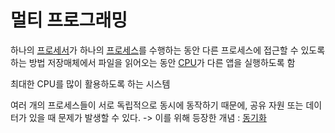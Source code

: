 # 멀티 프로그래밍
하나의 [프로세서](Processor.md)가 하나의 [프로세스](Process.md)를 수행하는 동안 다른 프로세스에 접근할 수 있도록 하는 방법
저장매체에서 파일을 읽어오는 동안  [CPU](CPU)가 다른 앱을 실행하도록 함

최대한 CPU를 많이 활용하도록 하는 시스템

여러 개의 프로세스들이 서로 독립적으로 동시에 동작하기 때문에, 공유 자원 또는 데이터가 있을 때 문제가 발생할 수 있다. -> 이를 위해 등장한 개념 : [동기화](Process_Synchronization.md)


